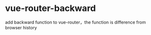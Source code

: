 # vue-router-backward
add backward function to vue-router，the function is difference from browser history
